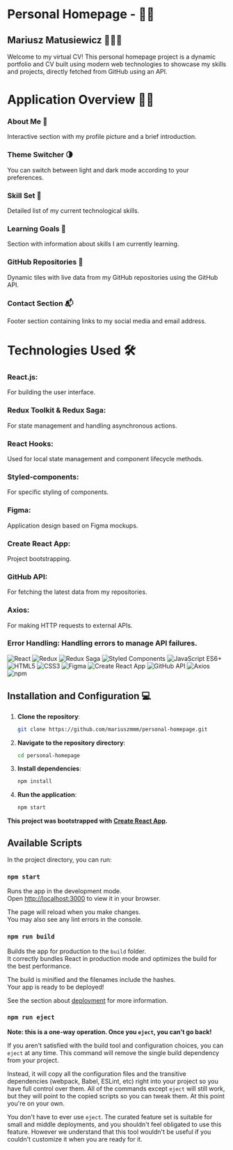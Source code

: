 # Personal Homepage - 🚀🌟
## Mariusz Matusiewicz 🙋🏻‍♂️

Welcome to my virtual CV! This personal homepage project is a dynamic portfolio and CV built using modern web technologies to showcase my skills and projects, directly fetched from GitHub using an API.


# Application Overview 👀✨

### About Me 📸
Interactive section with my profile picture and a brief introduction.

### Theme Switcher 🌗
You can switch between light and dark mode according to your preferences.

### Skill Set 💼
Detailed list of my current technological skills.

### Learning Goals 🎯
Section with information about skills I am currently learning.

### GitHub Repositories 📂
Dynamic tiles with live data from my GitHub repositories using the GitHub API.

### Contact Section 📬
Footer section containing links to my social media and email address.


# Technologies Used 🛠️

### React.js: 
For building the user interface.

### Redux Toolkit & Redux Saga: 
For state management and handling asynchronous actions.

### React Hooks: 
Used for local state management and component lifecycle methods.

### Styled-components: 
For specific styling of components.

### Figma: 
Application design based on Figma mockups.

### Create React App: 
Project bootstrapping.

### GitHub API: 
For fetching the latest data from my repositories.

### Axios: 
For making HTTP requests to external APIs.

### Error Handling: Handling errors to manage API failures.


![React](https://img.shields.io/badge/-React.js-61DAFB?style=flat-square&logo=react&logoColor=white)
![Redux](https://img.shields.io/badge/-Redux-764ABC?style=flat-square&logo=redux&logoColor=white)
![Redux Saga](https://img.shields.io/badge/-Redux%20Saga-999999?style=flat-square&logo=redux-saga&logoColor=white)
![Styled Components](https://img.shields.io/badge/-Styled_components-DB7093?style=flat-square&logo=styled-components&logoColor=white)
![JavaScript ES6+](https://img.shields.io/badge/-JavaScript_ES6+-F7DF1E?style=flat-square&logo=javascript&logoColor=black)
![HTML5](https://img.shields.io/badge/-HTML5-E34F26?style=flat-square&logo=html5&logoColor=white)
![CSS3](https://img.shields.io/badge/-CSS3-1572B6?style=flat-square&logo=css3&logoColor=white)
![Figma](https://img.shields.io/badge/-Figma-F24E1E?style=flat-square&logo=figma&logoColor=white)
![Create React App](https://img.shields.io/badge/-Create_React_App-09D3AC?style=flat-square&logo=create-react-app&logoColor=white)
![GitHub API](https://img.shields.io/badge/-GitHub_API-181717?style=flat-square&logo=github&logoColor=white)
![Axios](https://img.shields.io/badge/-Axios-5A29E4?style=flat-square&logo=axios&logoColor=white)
![npm](https://img.shields.io/badge/-npm-CB3837?style=flat-square&logo=npm&logoColor=white)

## Installation and Configuration 💻

1. **Clone the repository**:
   ```bash
   git clone https://github.com/mariuszmmm/personal-homepage.git
   ```
2. **Navigate to the repository directory**:
   ```bash
   cd personal-homepage
   ```
3. **Install dependencies**:
   ```bash
   npm install
   ```
4. **Run the application**:
   ```bash
   npm start
   ```

**This project was bootstrapped with [Create React App](https://github.com/facebook/create-react-app).**

## Available Scripts

In the project directory, you can run:

### `npm start`

Runs the app in the development mode.\
Open [http://localhost:3000](http://localhost:3000) to view it in your browser.

The page will reload when you make changes.\
You may also see any lint errors in the console.

### `npm run build`

Builds the app for production to the `build` folder.\
It correctly bundles React in production mode and optimizes the build for the best performance.

The build is minified and the filenames include the hashes.\
Your app is ready to be deployed!

See the section about [deployment](https://facebook.github.io/create-react-app/docs/deployment) for more information.

### `npm run eject`

**Note: this is a one-way operation. Once you `eject`, you can't go back!**

If you aren't satisfied with the build tool and configuration choices, you can `eject` at any time. This command will remove the single build dependency from your project.

Instead, it will copy all the configuration files and the transitive dependencies (webpack, Babel, ESLint, etc) right into your project so you have full control over them. All of the commands except `eject` will still work, but they will point to the copied scripts so you can tweak them. At this point you're on your own.

You don't have to ever use `eject`. The curated feature set is suitable for small and middle deployments, and you shouldn't feel obligated to use this feature. However we understand that this tool wouldn't be useful if you couldn't customize it when you are ready for it.
